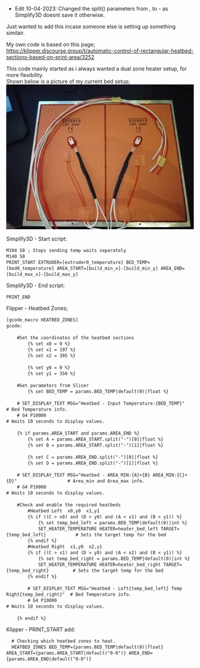 - Edit 10-04-2023: Changed the split() parameters from , to - as Simplify3D doesnt save it otherwise.<br>

Just wanted to add this incase someone else is setting up something similair.<br>

My own code is based on this page;<br>
https://klipper.discourse.group/t/automatic-control-of-rectangular-heatbed-sections-based-on-print-area/3252

This code mainly started as i always wanted a dual zone heater setup, for more flexibility.<br>
Shown below is a picture of my current bed setup;
![](https://github.com/S95Sedan/Voron-Stuff/blob/main/Software/Dual%20Zone%20Heater/images/image_01.jpg)

Simplify3D - Start script:
```
M104 S0 ; Stops sending temp waits separately
M140 S0
PRINT_START EXTRUDER=[extruder0_temperature] BED_TEMP=[bed0_temperature] AREA_START=[build_min_x]-[build_min_y] AREA_END=[build_max_x]-[build_max_y]
```

Simplify3D - End script:
```
PRINT_END
```

Flipper - Heatbed Zones;
```
[gcode_macro HEATBED_ZONES]
gcode:

	#Set the coordinates of the heatbed sections
		{% set x0 = 0 %}
		{% set x1 = 197 %}
		{% set x2 = 395 %}

		{% set y0 = 0 %}
		{% set y1 = 350 %}

	#Get parameters from Slicer
		{% set BED_TEMP = params.BED_TEMP|default(0)|float %}

	# SET_DISPLAY_TEXT MSG="Heatbed - Input Temperature:{BED_TEMP}"                        # Bed Temperature info.
	# G4 P10000                                                                            # Waits 10 seconds to display values.

	{% if params.AREA_START and params.AREA_END %}
		{% set A = params.AREA_START.split("-")[0]|float %}
		{% set B = params.AREA_START.split("-")[1]|float %}

		{% set C = params.AREA_END.split("-")[0]|float %}
		{% set D = params.AREA_END.split("-")[1]|float %}

	# SET_DISPLAY_TEXT MSG="Heatbed - AREA_MIN:{A}+{B} AREA_MIN:{C}+{D}"                   # Area_min and Area_max info.
	# G4 P10000                                                                            # Waits 10 seconds to display values.

	#Check and enable the required heatbeds
		#Heatbed Left  x0,y0  x1,y1
		{% if ((C > x0) and (D > y0) and (A < x1) and (B < y1)) %}
			{% set temp_bed_left = params.BED_TEMP|default(0)|int %}
			SET_HEATER_TEMPERATURE HEATER=heater_bed_left TARGET={temp_bed_left}           # Sets the target temp for the bed
		{% endif %}
		#Heatbed Right  x1,y0  x2,y1
		{% if ((C > x1) and (D > y0) and (A < x2) and (B < y1)) %}
			{% set temp_bed_right = params.BED_TEMP|default(0)|int %}
			SET_HEATER_TEMPERATURE HEATER=heater_bed_right TARGET={temp_bed_right}         # Sets the target temp for the bed
		{% endif %}
		
		# SET_DISPLAY_TEXT MSG="Heatbed - Left{temp_bed_left} Temp Right{temp_bed_right}"  # Bed Temperature info.
	    # G4 P10000                                                                        # Waits 10 seconds to display values.
		
	{% endif %}
```

Klipper - PRINT_START add:<br>
```
  # Checking which heatbed zones to heat.
  HEATBED_ZONES BED_TEMP={params.BED_TEMP|default(0)|float} AREA_START={params.AREA_START|default("0-0")} AREA_END={params.AREA_END|default("0-0")}
```

